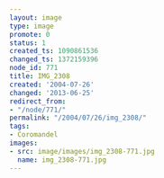 ```yaml
---
layout: image
type: image
promote: 0
status: 1
created_ts: 1090861536
changed_ts: 1372159396
node_id: 771
title: IMG_2308
created: '2004-07-26'
changed: '2013-06-25'
redirect_from:
- "/node/771/"
permalink: "/2004/07/26/img_2308/"
tags:
- Coromandel
images:
- src: image/images/img_2308-771.jpg
  name: img_2308-771.jpg
---
```


